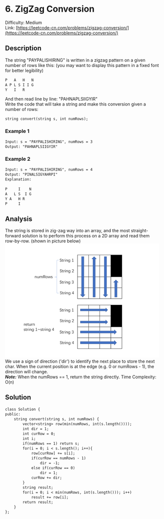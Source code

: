 # 6. ZigZag Conversion
Difficulty: Medium  
Link: [https://leetcode-cn.com/problems/zigzag-conversion/](https://leetcode-cn.com/problems/zigzag-conversion/)
## Description
The string "PAYPALISHIRING" is written in a zigzag pattern on a given number of rows like this: (you may want to display this pattern in a fixed font for better legibility)
```
P   A   H   N
A P L S I I G
Y   I   R
```
And then read line by line: "PAHNAPLSIIGYIR"  
Write the code that will take a string and make this conversion given a number of rows:
```
string convert(string s, int numRows);
```
### Example 1
``` 
Input: s = "PAYPALISHIRING", numRows = 3
Output: "PAHNAPLSIIGYIR"
```
### Example 2
```
Input: s = "PAYPALISHIRING", numRows = 4
Output: "PINALSIGYAHRPI"
Explanation:

P     I    N
A   L S  I G
Y A   H R
P     I
```
## Analysis
The string is stored in zig-zag way into an array, and the most straight-forward solution is to perform this process on a 2D array and read them row-by-row. (shown in picture below) 
![image](https://github.com/WindsorWZZ/LeetCode-Solution/blob/master/pic/LC6.png)
We use a sign of direction ('dir') to identify the next place to store the next char. When the current position is at the edge (e.g. 0 or numRows - 1), the direction will change.  
***Note:***  When the numRows == 1, return the string directly.
Time Complexity: O(n)  
## Solution
```
class Solution {
public:
    string convert(string s, int numRows) {
        vector<string> row(min(numRows, int(s.length())));
        int dir = 1;
        int curRow = 0;
        int i;
        if(numRows == 1) return s;
        for(i = 0; i < s.length(); i++){
            row[curRow] += s[i];
            if(curRow == numRows - 1)
                dir = -1;
            else if(curRow == 0)
                dir = 1;
            curRow += dir;
        }
        string result;
        for(i = 0; i < min(numRows, int(s.length())); i++)
            result += row[i];
        return result;
    }
};
```
